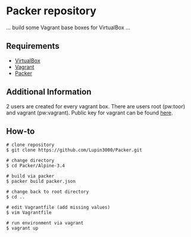 # Packer repository

... build some Vagrant base boxes for VirtualBox ...

## Requirements

* [VirtualBox](https://www.virtualbox.org)
* [Vagrant](https://www.vagrantup.com)
* [Packer](https://www.packer.io)

## Additional Information

2 users are created for every vagrant box. There are users root (pw:toor) and vagrant (pw:vagrant). Public key for vagrant can be found [here](https://raw.githubusercontent.com/mitchellh/vagrant/master/keys/vagrant.pub).

## How-to

```
# clone repository
$ git clone https://github.com/Lupin3000/Packer.git

# change directory
$ cd Packer/Alpine-3.4

# build via packer
$ packer build packer.json

# change back to root directory
$ cd ..

# edit Vagrantfile (add missing values)
$ vim Vagrantfile

# run environment via vagrant
$ vagrant up
```
